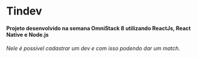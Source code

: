 <h1>Tindev

<h4>Projeto desenvolvido na semana OmniStack 8 utilizando ReactJs, React Native e Node.js

<h6>     Nele é possivel cadastrar um dev e com isso podendo dar um match.
